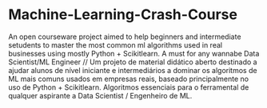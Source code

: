 # Machine-Learning-Crash-Course
An open courseware project aimed to help beginners and intermediate setudents to master the most common ml algorithms used in real businesses using mostly Python + Scikitlearn. A must for any wannabe Data Scientist/ML Engineer // Um projeto de material didático aberto destinado a ajudar alunos de nível iniciante e intermediários a dominar os algoritmos de ML mais comuns usados em empresas reais, baseado principalmente no uso de Python + Scikitlearn. Algoritmos essenciais para o ferramental de qualquer aspirante a Data Scientist / Engenheiro de ML.

